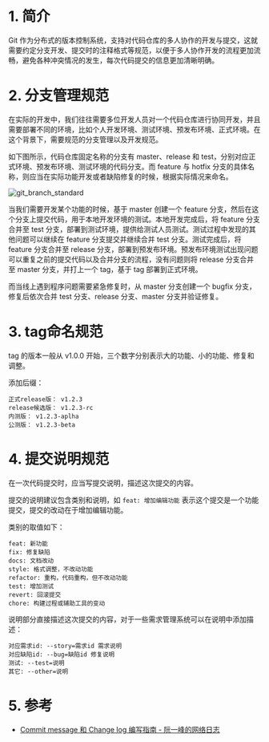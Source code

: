 # 1. 简介

Git 作为分布式的版本控制系统，支持对代码仓库的多人协作的开发与提交，这就需要约定分支开发、提交时的注释格式等规范，以便于多人协作开发的流程更加流畅，避免各种冲突情况的发生，每次代码提交的信息更加清晰明确。

# 2. 分支管理规范

在实际的开发中，我们往往需要多位开发人员对一个代码仓库进行协同开发，并且需要部署不同的环境，比如个人开发环境、测试环境、预发布环境、正式环境。在这个背景下，需要规范的分支管理以及开发规范。

如下图所示，代码仓库固定名称的分支有 master、release 和 test，分别对应正式环境、预发布环境、测试环境的代码分支。而 feature 与 hotfix 分支的具体名称，则应当在实际功能开发或者缺陷修复的时候，根据实际情况来命名。

![git_branch_standard](https://blog-1304941664.cos.ap-guangzhou.myqcloud.com/article_material/version_control/git_branch_standard.png)

当我们需要开发某个功能的时候，基于 master 创建一个 feature 分支，然后在这个分支上提交代码，用于本地开发环境的测试。本地开发完成后，将 feature 分支合并至 test 分支，部署到测试环境，提供给测试人员测试。测试过程中发现的其他问题可以继续在 feature 分支提交并继续合并 test 分支。测试完成后，将 feature 分支合并至 release 分支，部署到预发布环境。预发布环境测试出现问题可以重复之前的提交代码以及合并分支的流程，没有问题则将 release 分支合并至 master 分支，并打上一个 tag，基于 tag 部署到正式环境。

而当线上遇到程序问题需要紧急修复时，从 master 分支创建一个 bugfix 分支，修复后依次合并 test 分支、release 分支、master 分支并验证修复。

# 3. tag命名规范

tag 的版本一般从 v1.0.0 开始，三个数字分别表示大的功能、小的功能、修复和调整。

添加后缀：

```
正式release版： v1.2.3
release候选版： v1.2.3-rc
内测版： v1.2.3-aplha
公测版： v1.2.3-beta
```

# 4. 提交说明规范

在一次代码提交时，应当写提交说明，描述这次提交的内容。

提交的说明建议包含类别和说明，如 `feat: 增加编辑功能` 表示这个提交是一个功能提交，提交的改动在于增加编辑功能。

类别的取值如下：

```
feat: 新功能
fix: 修复缺陷
docs: 文档改动
style: 格式调整，不改动功能
refactor: 重构，代码重构，但不改动功能
test: 增加测试
revert: 回滚提交
chore: 构建过程或辅助工具的变动
```

说明部分直接描述这次提交的内容，对于一些需求管理系统可以在说明中添加描述：

```
对应需求id: --story=需求id 需求说明
对应缺陷id: --bug=缺陷id 修复说明
测试: --test=说明
其它: --other=说明
```

# 5. 参考

* [Commit message 和 Change log 编写指南 - 阮一峰的网络日志](https://www.ruanyifeng.com/blog/2016/01/commit_message_change_log.html)